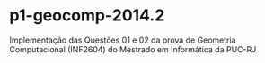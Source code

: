 p1-geocomp-2014.2
=================

Implementação das Questões 01 e 02 da prova de Geometria Computacional (INF2604) do Mestrado em Informática da PUC-RJ
